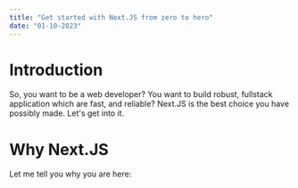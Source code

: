 ```yaml
---
title: "Get started with Next.JS from zero to hero"
date: "01-10-2023"
---
```


# Introduction

So, you want to be a web developer? You want to build robust, fullstack application which are fast, and reliable? Next.JS is the best choice you have possibly made. Let's get into it.

# Why Next.JS

Let me tell you why you are here:
